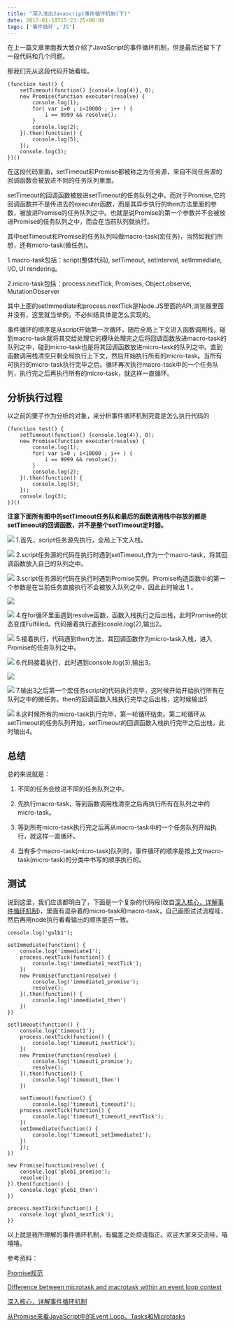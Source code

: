 ```yaml
---
title: "深入浅出Javascript事件循环机制(下)"
date: 2017-01-18T15:23:25+08:00
tags: ['事件循环','JS']
---
```

在上一篇文章里面我大致介绍了JavaScript的事件循环机制，但是最后还留下了一段代码和几个问题。

那我们先从这段代码开始看哇。
<!-- more -->

```
(function test() {
    setTimeout(function() {console.log(4)}, 0);
    new Promise(function executor(resolve) {
        console.log(1);
        for( var i=0 ; i<10000 ; i++ ) {
            i == 9999 && resolve();
        }
        console.log(2);
    }).then(function() {
        console.log(5);
    });
    console.log(3);
})()
```
在这段代码里面，setTimeout和Promise都被称之为任务源，来自不同任务源的回调函数会被放进不同的任务队列里面。

setTimeout的回调函数被放进setTimeout的任务队列之中。而对于Promise,它的回调函数并不是传进去的executer函数，而是其异步执行的then方法里面的参数，被放进Promise的任务队列之中。也就是说Promise的第一个参数并不会被放进Promise的任务队列之中，而会在当前队列就执行。

其中setTimeout和Promise的任务队列叫做macro-task(宏任务)，当然如我们所想，还有micro-task(微任务)。

1.macro-task包括：script(整体代码), setTimeout, setInterval, setImmediate, I/O, UI rendering。

2.micro-task包括：process.nextTick, Promises, Object.observe, MutationObserver

其中上面的setImmediate和process.nextTick是Node.JS里面的API,浏览器里面并没有，这里就当举例，不必纠结具体是怎么实现的。

事件循环的顺序是从script开始第一次循环，随后全局上下文进入函数调用栈，碰到macro-task就将其交给处理它的模块处理完之后将回调函数放进macro-task的队列之中，碰到micro-task也是将其回调函数放进micro-task的队列之中。直到函数调用栈清空只剩全局执行上下文，然后开始执行所有的micro-task。当所有可执行的micro-task执行完毕之后。循环再次执行macro-task中的一个任务队列，执行完之后再执行所有的micro-task，就这样一直循环。

## 分析执行过程

以之前的栗子作为分析的对象，来分析事件循环机制究竟是怎么执行代码的
```
(function test() {
    setTimeout(function() {console.log(4)}, 0);
    new Promise(function executor(resolve) {
        console.log(1);
        for( var i=0 ; i<10000 ; i++ ) {
            i == 9999 && resolve();
        }
        console.log(2);
    }).then(function() {
        console.log(5);
    });
    console.log(3);
})()
```
**注意下面所有图中的setTimeout任务队和最后的函数调用栈中存放的都是setTimeout的回调函数，并不是整个setTimeout定时器。**

![](https://abby-1253430270.cos.ap-shanghai.myqcloud.com/%E5%8D%9A%E5%AE%A251.JPG)
1.首先，script任务源先执行，全局上下文入栈。

![](https://abby-1253430270.cos.ap-shanghai.myqcloud.com/%E5%8D%9A%E5%AE%A252.JPG)
2.script任务源的代码在执行时遇到setTimeout,作为一个macro-task，将其回调函数放入自己的队列之中。

![](https://abby-1253430270.cos.ap-shanghai.myqcloud.com/%E5%8D%9A%E5%AE%A253.JPG)
3.script任务源的代码在执行时遇到Promise实例。Promise构造函数中的第一个参数是在当前任务直接执行不会被放入队列之中，因此此时输出 1 。

![](https://abby-1253430270.cos.ap-shanghai.myqcloud.com/%E5%8D%9A%E5%AE%A254.JPG)

![](https://abby-1253430270.cos.ap-shanghai.myqcloud.com/%E5%8D%9A%E5%AE%A255.JPG)
4.在for循环里面遇到resolve函数，函数入栈执行之后出栈，此时Promise的状态变成Fulfilled。代码接着执行遇到cosole.log(2),输出2。

![](https://abby-1253430270.cos.ap-shanghai.myqcloud.com/%E5%8D%9A%E5%AE%A256.JPG)
5.接着执行，代码遇到then方法，其回调函数作为micro-task入栈，进入Promise的任务队列之中。

![](https://abby-1253430270.cos.ap-shanghai.myqcloud.com/%E5%8D%9A%E5%AE%A257%E6%94%B9.JPG)
6.代码接着执行，此时遇到console.log(3),输出3。

![](https://abby-1253430270.cos.ap-shanghai.myqcloud.com/%E5%8D%9A%E5%AE%A258%E6%94%B9.JPG)

![](https://abby-1253430270.cos.ap-shanghai.myqcloud.com/%E5%8D%9A%E5%AE%A259.JPG)
7.输出3之后第一个宏任务script的代码执行完毕，这时候开始开始执行所有在队列之中的微任务。then的回调函数入栈执行完毕之后出栈，这时候输出5

![](https://abby-1253430270.cos.ap-shanghai.myqcloud.com/%E5%8D%9A%E5%AE%A260.JPG)
8.这时候所有的micro-task执行完毕，第一轮循环结束。第二轮循环从setTimeout的任务队列开始，setTimeout的回调函数入栈执行完毕之后出栈，此时输出4。

## 总结

总的来说就是：
1. 不同的任务会放进不同的任务队列之中。

2. 先执行macro-task，等到函数调用栈清空之后再执行所有在队列之中的micro-task。

3. 等到所有micro-task执行完之后再从macro-task中的一个任务队列开始执行，就这样一直循环。

4. 当有多个macro-task(micro-task)队列时，事件循环的顺序是按上文macro-task(micro-task)的分类中书写的顺序执行的。

## 测试
说到这里，我们应该都明白了，下面是一个复杂的代码段(改自[深入核心，详解事件循环机制](http://www.jianshu.com/p/12b9f73c5a4f))，里面有混杂着的micro-task和macro-task，自己画图试试流程哇，然后再用node执行看看输出的顺序是否一致。

```
console.log('golb1');

setImmediate(function() {
    console.log('immediate1');
    process.nextTick(function() {
        console.log('immediate1_nextTick');
    })
    new Promise(function(resolve) {
        console.log('immediate1_promise');
        resolve();
    }).then(function() {
        console.log('immediate1_then')
    })
})

setTimeout(function() {
    console.log('timeout1');
    process.nextTick(function() {
        console.log('timeout1_nextTick');
    })
    new Promise(function(resolve) {
        console.log('timeout1_promise');
        resolve();
    }).then(function() {
        console.log('timeout1_then')
    })

    setTimeout(function() {
    	console.log('timeout1_timeout1');
    process.nextTick(function() {
        console.log('timeout1_timeout1_nextTick');
    })
    setImmediate(function() {
    	console.log('timeout1_setImmediate1');
    })
    });
})

new Promise(function(resolve) {
    console.log('glob1_promise');
    resolve();
}).then(function() {
    console.log('glob1_then')
})

process.nextTick(function() {
    console.log('glob1_nextTick');
})
```

以上就是我所理解的事件循环机制，有偏差之处烦请指正。欢迎大家来交流哇，嘻嘻嘻。

参考资料：

[Promise规范](https://promisesaplus.com/)

[Difference between microtask and macrotask within an event loop context](http://stackoverflow.com/questions/25915634/difference-between-microtask-and-macrotask-within-an-event-loop-context)

[深入核心，详解事件循环机制](http://www.jianshu.com/p/12b9f73c5a4f)

[从Promise来看JavaScript中的Event Loop、Tasks和Microtasks](https://github.com/creeperyang/blog/issues/21)
